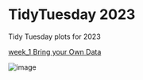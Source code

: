 # TidyTuesday 2023
Tidy Tuesday plots for 2023

[week_1 Bring your Own Data](https://github.com/deepdk/TidyTuesday---2023/tree/main/2023/week_1)

![image](https://user-images.githubusercontent.com/31981663/210938472-f1dd31a4-c50d-4c55-9827-270c00bca871.png)

